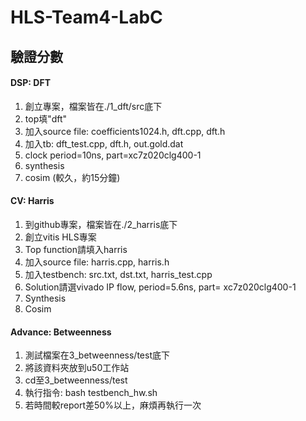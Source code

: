 # HLS-Team4-LabC

## 驗證分數
#### DSP: DFT

1. 創立專案，檔案皆在./1_dft/src底下
2. top填"dft"
3. 加入source file: coefficients1024.h, dft.cpp, dft.h
4. 加入tb: dft_test.cpp, dft.h, out.gold.dat
5. clock period=10ns, part=xc7z020clg400-1
6. synthesis
7. cosim (較久，約15分鐘)

#### CV: Harris

1.	到github專案，檔案皆在./2_harris底下
2.	創立vitis HLS專案
3.	Top function請填入harris
4.	加入source file: harris.cpp, harris.h
5.	加入testbench: src.txt, dst.txt, harris_test.cpp
6.	Solution請選vivado IP flow, period=5.6ns, part= xc7z020clg400-1
7.	Synthesis 
8.  Cosim

#### Advance: Betweenness

1. 測試檔案在3_betweenness/test底下
2. 將該資料夾放到u50工作站
3. cd至3_betweenness/test
4. 執行指令: bash testbench_hw.sh
5. 若時間較report差50%以上，麻煩再執行一次